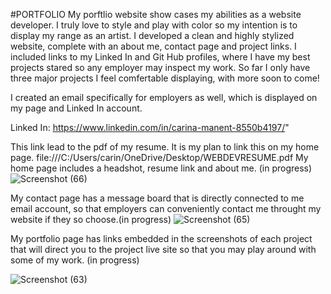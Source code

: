 #PORTFOLIO
My porftlio website show cases my abilities as a website developer. I truly love to style and play with color so my intention is to display my range as an artist. I developed a clean and highly stylized website, complete with an about me, contact page and project links. I included links to my Linked In and Git Hub profiles, where I have my best projects stared so any employer may inspect my work. So far I only have three major projects I feel comfertable displaying, with more soon to come! 

I created an email specifically for employers as well, which is displayed on my page and Linked In account.

Linked In: https://www.linkedin.com/in/carina-manent-8550b4197/"

This link lead to the pdf of my resume. It is my plan to link this on my home page.
file:///C:/Users/carin/OneDrive/Desktop/WEBDEVRESUME.pdf
My home page includes a headshot, resume link and about me. (in progress)
![Screenshot (66)](https://user-images.githubusercontent.com/57699329/83320540-cf057900-a205-11ea-908b-8d862d44e573.png)


My contact page has a message board that is directly connected to me email account, so that employers can conveniently contact me throught my website if they so choose.(in progress)
![Screenshot (65)](https://user-images.githubusercontent.com/57699329/83320538-cd3bb580-a205-11ea-8b9f-21fcaec0afea.png)


My portfolio page has links embedded in the screenshots of each project that will direct you to the project live site so that you may play around with some of my work. (in progress)

![Screenshot (63)](https://user-images.githubusercontent.com/57699329/83320536-ca40c500-a205-11ea-9a27-ab12aa290ff6.png)
